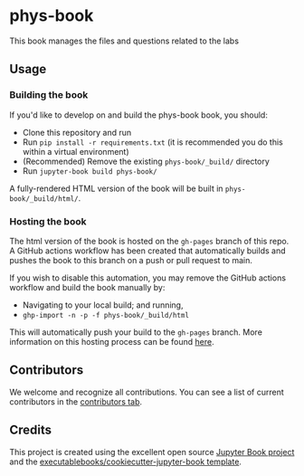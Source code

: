 # phys-book

This book manages the files and questions related to the labs

## Usage

### Building the book

If you'd like to develop on and build the phys-book book, you should:

- Clone this repository and run
- Run `pip install -r requirements.txt` (it is recommended you do this within a virtual environment)
- (Recommended) Remove the existing `phys-book/_build/` directory
- Run `jupyter-book build phys-book/`

A fully-rendered HTML version of the book will be built in `phys-book/_build/html/`.

### Hosting the book

The html version of the book is hosted on the `gh-pages` branch of this repo. A GitHub actions workflow has been created that automatically builds and pushes the book to this branch on a push or pull request to main.

If you wish to disable this automation, you may remove the GitHub actions workflow and build the book manually by:

- Navigating to your local build; and running,
- `ghp-import -n -p -f phys-book/_build/html`

This will automatically push your build to the `gh-pages` branch. More information on this hosting process can be found [here](https://jupyterbook.org/publish/gh-pages.html#manually-host-your-book-with-github-pages).

## Contributors

We welcome and recognize all contributions. You can see a list of current contributors in the [contributors tab](https://github.com/thuanGIT/phys_book/graphs/contributors).

## Credits

This project is created using the excellent open source [Jupyter Book project](https://jupyterbook.org/) and the [executablebooks/cookiecutter-jupyter-book template](https://github.com/executablebooks/cookiecutter-jupyter-book).
